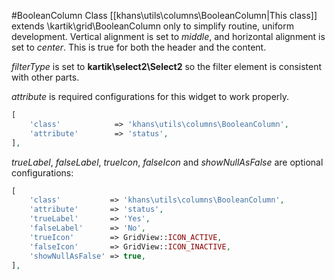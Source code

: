 #BooleanColumn Class
[[khans\utils\columns\BooleanColumn|This class]] extends \kartik\grid\BooleanColumn only to simplify routine, uniform development.
Vertical alignment is set to _middle_, and horizontal alignment is set to _center_.
This is true for both the header and the content. 

_filterType_ is set to **kartik\select2\Select2** so the filter element is consistent with other parts.

_attribute_ is required configurations for this widget to work properly.

```php
[
    'class'            => 'khans\utils\columns\BooleanColumn',
    'attribute'        => 'status',
],
```

_trueLabel_, _falseLabel_, _trueIcon_, _falseIcon_ and _showNullAsFalse_ are optional configurations:

```php
[
    'class'           => 'khans\utils\columns\BooleanColumn',
    'attribute'       => 'status',
    'trueLabel'       => 'Yes',
    'falseLabel'      => 'No',
    'trueIcon'        => GridView::ICON_ACTIVE,
    'falseIcon'       => GridView::ICON_INACTIVE,
    'showNullAsFalse' => true,
],
```

